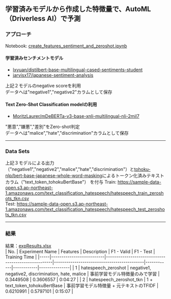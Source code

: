## 学習済みモデルから作成した特徴量で、AutoML（Driverless AI）で予測

### アプローチ
Notebook: [create_features_sentiment_and_zeroshot.ipynb](https://github.com/yukismd/DL_for_ImageData_and_Finetuning/blob/main/text_classification_hatespeech/TrainedModel_for_FeatureCreation/create_features_sentiment_and_zeroshot.ipynb)

#### 学習済みセンチメントモデル
- [lxyuan/distilbert-base-multilingual-cased-sentiments-student](https://huggingface.co/lxyuan/distilbert-base-multilingual-cased-sentiments-student)
- [jarvisx17/japanese-sentiment-analysis](https://huggingface.co/jarvisx17/japanese-sentiment-analysis)
  
上記２モデルのnegative scoreを利用  
データへは"negative1","negative2"カラムとして保存

#### Text Zero-Shot Classification modelの利用
- [MoritzLaurer/mDeBERTa-v3-base-xnli-multilingual-nli-2mil7](https://huggingface.co/MoritzLaurer/mDeBERTa-v3-base-xnli-multilingual-nli-2mil7)
  
"悪意","嫌悪","差別"をZero-shot判定  
データへは"malice","hate","discrimination"カラムとして保存

***
### Data Sets
上記３モデルによる出力（"negative1","negative2","malice","hate","discrimination"）と[tohoku-nlp/bert-base-japanese-whole-word-masking](https://huggingface.co/tohoku-nlp/bert-base-japanese-whole-word-masking)によるトークン化済みテキストカラム（"text_token_tohokuBertBase"）  を付与
Train: https://sample-data-open.s3.ap-northeast-1.amazonaws.com/text_classification_hatespeech/hatespeech_train_zeroshots_tkn.csv  
Test: https://sample-data-open.s3.ap-northeast-1.amazonaws.com/text_classification_hatespeech/hatespeech_test_zeroshots_tkn.csv
  
***
### 結果
結果：[expResults.xlsx](expResults.xlsx)  
| No. | Experiment Name          | Features                                           | Description                                | F1 - Valid | F1 - Test  | Training Time |
|-----|--------------------------|----------------------------------------------------|--------------------------------------------|------------|------------|---------------|
| 1   | hatespeech_zeroshot      | negative1, negative2, discrimination, hate, malice | 事前学習モデル特徴量のみで学習             | 0.3449508  | 0.3606557  | 0:04:27       |
| 2   | hatespeech_zeroshot_tkn  | 1 + text_token_tohokuBertBase                      | 事前学習モデル特徴量 + 元テキストのTFIDF | 0.6210991  | 0.5797101  | 0:15:07       |


  
